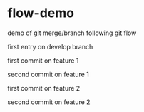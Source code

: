# flow-demo

demo of git merge/branch following git flow

first entry on develop branch

first commit on feature 1

second commit on feature 1

first commit on feature 2

second commit on feature 2

